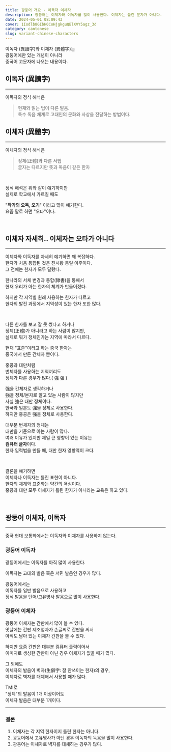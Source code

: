 ```yaml
---
title: 광둥어 개요 - 이독자 이체자
description: 광둥어는 이체자와 이독자를 많이 사용한다. 이체자는 틀린 문자가 아니다.
date: 2024-05-01 08:09:43
cover: 1Iodlb8GIbH0CoHjgkguQBlXVY5agz_3d
category: cantonese
slug: variant-chinese-characters
---
```


이독자 (異讀字)와 이체자 (異體字)는  
광둥어에만 있는 개념이 아니라  
중국어 고문자에 나오는 내용이다.

## 이독자 (異讀字)

---

이독자의 정식 해석은

> 현재와 읽는 법이 다른 발음.  
> 특수 독음 체계로 고대인의 문화와 사상을 전달하는 방법이다.

## 이체자 (異體字)

---

이체자의 정식 해석은

> 정체(正體)와 다른 서법  
> 글자는 다르지만 뜻과 독음이 같은 한자

<br>

정식 해석은 위와 같이 얘기하지만  
실제로 학교에서 가르칠 때도

"**작가의 오독, 오기**" 이라고 많이 얘기한다.  
요즘 말로 하면 "오타"이다.

<br>

## 이체자 자세히.. 이체자는 오타가 아니다

---

이체자와 이독자를 자세히 얘기하면 꽤 복잡하다.  
한자가 처음 통합된 것은 진시황 통일 이후이다.  
그 전에는 한자가 모두 달랐다.

한나라의 서체 변경과 통합(隸書)을 통해서  
현재 우리가 아는 한자의 체계가 만들어졌다.

하지만 각 지역별 원래 사용하는 한자가 다르고  
한자의 발전 과정에서 지역성이 있는 한자 또한 많다.

<br>

다른 한자를 보고 잘 못 썼다고 하거나  
정체(正體)가 아니라고 하는 사람이 많지만,  
실제로 뭐가 정체인가는 지역에 따라서 다르다.

현재 "표준"이라고 하는 중국 한자는  
중국에서 만든 간체자 뿐이다.

홍콩과 대만처럼  
번체자를 사용하는 지역끼리도  
정체가 다른 경우가 많다.( 強 强 )

强을 간체자로 생각하거나  
強을 정체/본자로 알고 있는 사람이 많지만  
사실 強은 대만 정체이다.  
한국과 일본도 強을 정체로 사용한다.  
하지만 홍콩은 强을 정체로 사용한다.

대부분 번체자의 정체는  
대만을 기준으로 아는 사람이 많다.  
여러 이유가 있지만 제일 큰 영향이 있는 이유는  
**컴퓨터 글자**이다.  
한자 입력법을 만들 때, 대만 한자 영향력이 크다.

<br>

결론을 얘기하면  
이체자나 이독자는 틀린 표현이 아니다.  
한자의 체계와 표준화는 약간의 욕심이다.  
홍콩과 대만 모두 이체자가 틀린 한자가 아니라는 교육은 하고 있다.

<br>

## 광둥어 이체자, 이독자

---

중국 현대 보통화에서는 이독자와 이체자를 사용하지 않는다.

### 광둥어 이독자

광둥어에서는 이독자를 아직 많이 사용한다.

이독자는 고대의 발음 혹은 서민 발음인 경우가 많다.

광둥어에서는  
이독자를 일반 발음으로 사용하고  
정식 발음을 단어/고유명사 발음으로 많이 사용한다.

### 광둥어 이체자

광둥어 이체자는 간판에서 많이 볼 수 있다.  
옛날에는 간판 제조업자가 손글씨로 간판을 써서  
아직도 남아 있는 이체자 간판을 볼 수 있다.

하지만 요즘 간판은 대부분 컴퓨터 출력이어서  
이미지로 생성한 간판이 아닌 경우 이체자가 없을 때가 많다.

그 외에도  
이체자의 발음이 벽자(生僻字: 잘 안쓰이는 한자)의 경우,  
이체자로 벽자를 대체해서 사용할 때가 많다.

TMI로  
"정체"의 발음이 1개 이상이어도  
이체자 발음은 대부분 1개이다.

---

### 결론

1. 이체자는 각 지역 한자이지 틀린 한자는 아니다.
2. 광둥어에서 고유명사가 아닌 경우 이독자의 독음을 많이 사용한다.
3. 광둥어는 이체자로 벽자를 대체하는 경우가 많다.
